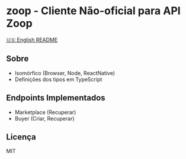 # zoop - Cliente Não-oficial para API Zoop

[🇺🇸 English README](README.md)

## Sobre

- Isomórfico (Browser, Node, ReactNative)
- Definições dos tipos em TypeScript

## Endpoints Implementados

- Marketplace (Recuperar)
- Buyer (Criar, Recuperar)

## Licença

MIT
